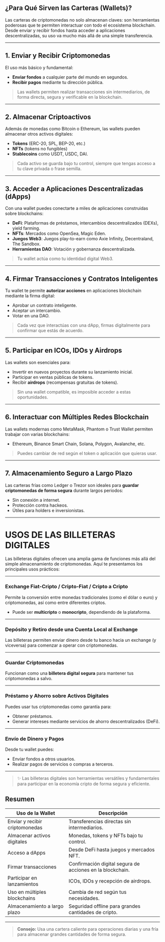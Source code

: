 ## **¿Para Qué Sirven las Carteras (Wallets)?**

Las carteras de criptomonedas no solo almacenan claves: son herramientas poderosas que te permiten interactuar con todo el ecosistema blockchain. Desde enviar y recibir fondos hasta acceder a aplicaciones descentralizadas, su uso va mucho más allá de una simple transferencia.

---

## **1. Enviar y Recibir Criptomonedas**

El uso más básico y fundamental:

-  **Enviar fondos** a cualquier parte del mundo en segundos.
-  **Recibir pagos** mediante tu dirección pública.

> Las wallets permiten realizar transacciones sin intermediarios, de forma directa, segura y verificable en la blockchain.

---

## **2. Almacenar Criptoactivos**

Además de monedas como Bitcoin o Ethereum, las wallets pueden almacenar otros activos digitales:

- **Tokens** (ERC-20, SPL, BEP-20, etc.)
- **NFTs** (tokens no fungibles)
- **Stablecoins** como USDT, USDC, DAI.

> Cada activo se guarda bajo tu control, siempre que tengas acceso a tu clave privada o frase semilla.

---

## **3. Acceder a Aplicaciones Descentralizadas (dApps)**

Con una wallet puedes conectarte a miles de aplicaciones construidas sobre blockchains:

-  **DeFi**: Plataformas de préstamos, intercambios descentralizados (DEXs), yield farming.
-  **NFTs**: Mercados como OpenSea, Magic Eden.
-  **Juegos Web3**: Juegos play-to-earn como Axie Infinity, Decentraland, The Sandbox.
-  **Herramientas DAO**: Votación y gobernanza descentralizada.

> Tu wallet actúa como tu identidad digital Web3.

---

## **4. Firmar Transacciones y Contratos Inteligentes**

Tu wallet te permite **autorizar acciones** en aplicaciones blockchain mediante la firma digital:

- Aprobar un contrato inteligente.
- Aceptar un intercambio.
- Votar en una DAO.

> Cada vez que interactúas con una dApp, firmas digitalmente para confirmar que estás de acuerdo.

---

## **5. Participar en ICOs, IDOs y Airdrops**

Las wallets son esenciales para:

- Invertir en nuevos proyectos durante su lanzamiento inicial.
- Participar en ventas públicas de tokens.
- Recibir **airdrops** (recompensas gratuitas de tokens).

> Sin una wallet compatible, es imposible acceder a estas oportunidades.

---

## **6. Interactuar con Múltiples Redes Blockchain**

Las wallets modernas como MetaMask, Phantom o Trust Wallet permiten trabajar con varias blockchains:

- Ethereum, Binance Smart Chain, Solana, Polygon, Avalanche, etc.

> Puedes cambiar de red según el token o aplicación que quieras usar.

---

## **7. Almacenamiento Seguro a Largo Plazo**

Las carteras frías como Ledger o Trezor son ideales para **guardar criptomonedas de forma segura** durante largos periodos:

- Sin conexión a internet.
- Protección contra hackeos.
- Útiles para holders e inversionistas.

---

# **USOS DE LAS BILLETERAS DIGITALES**

Las billeteras digitales ofrecen una amplia gama de funciones más allá del simple almacenamiento de criptomonedas. Aquí te presentamos los principales usos prácticos:

---

###  **Exchange Fiat-Cripto / Cripto-Fiat / Cripto a Cripto**
Permite la conversión entre monedas tradicionales (como el dólar o euro) y criptomonedas, así como entre diferentes criptos.  
- Puede ser **multicripto** o **monocripto**, dependiendo de la plataforma.

---

###  **Depósito y Retiro desde una Cuenta Local al Exchange**
Las billeteras permiten enviar dinero desde tu banco hacia un exchange (y viceversa) para comenzar a operar con criptomonedas.

---

###  **Guardar Criptomonedas**
Funcionan como una **billetera digital segura** para mantener tus criptomonedas a salvo.

---

###  **Préstamo y Ahorro sobre Activos Digitales**
Puedes usar tus criptomonedas como garantía para:
- Obtener préstamos.
- Generar intereses mediante servicios de ahorro descentralizados (DeFi).

---

###  **Envío de Dinero y Pagos**
Desde tu wallet puedes:
- Enviar fondos a otros usuarios.
- Realizar pagos de servicios o compras a terceros.

---

> ✨ Las billeteras digitales son herramientas versátiles y fundamentales para participar en la economía cripto de forma segura y eficiente.


## **Resumen**

| Uso de la Wallet                     | Descripción                                                                 |
|-------------------------------------|-----------------------------------------------------------------------------|
| Enviar y recibir criptomonedas      | Transferencias directas sin intermediarios.                                |
| Almacenar activos digitales         | Monedas, tokens y NFTs bajo tu control.                                   |
| Acceso a dApps                      | Desde DeFi hasta juegos y mercados NFT.                                    |
| Firmar transacciones                | Confirmación digital segura de acciones en la blockchain.                 |
| Participar en lanzamientos         | ICOs, IDOs y recepción de airdrops.                                        |
| Uso en múltiples blockchains        | Cambia de red según tus necesidades.                                       |
| Almacenamiento a largo plazo        | Seguridad offline para grandes cantidades de cripto.                       |

---

>  **Consejo:** Usa una cartera caliente para operaciones diarias y una fría para almacenar grandes cantidades de forma segura.
